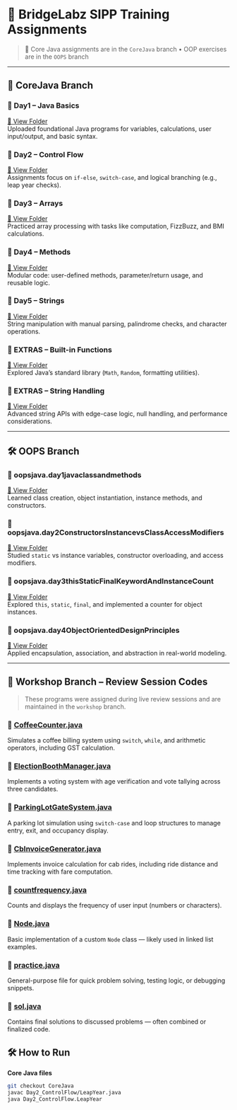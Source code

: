 # 🚀 BridgeLabz SIPP Training Assignments

> 🧠 Core Java assignments are in the `CoreJava` branch • OOP exercises are in the `OOPS` branch

---

## 📁 CoreJava Branch

### 📌 Day1 – Java Basics  
[🔗 View Folder](https://github.com/Arman11r/BridgeLabz-SIPP-Training/tree/CoreJava/Day1)  
Uploaded foundational Java programs for variables, calculations, user input/output, and basic syntax.

### 📌 Day2 – Control Flow  
[🔗 View Folder](https://github.com/Arman11r/BridgeLabz-SIPP-Training/tree/CoreJava/Day2_ControlFlow)  
Assignments focus on `if-else`, `switch-case`, and logical branching (e.g., leap year checks).

### 📌 Day3 – Arrays  
[🔗 View Folder](https://github.com/Arman11r/BridgeLabz-SIPP-Training/tree/CoreJava/Day3_Arrays)  
Practiced array processing with tasks like computation, FizzBuzz, and BMI calculations.

### 📌 Day4 – Methods  
[🔗 View Folder](https://github.com/Arman11r/BridgeLabz-SIPP-Training/tree/CoreJava/Day4_Methods)  
Modular code: user-defined methods, parameter/return usage, and reusable logic.

### 📌 Day5 – Strings  
[🔗 View Folder](https://github.com/Arman11r/BridgeLabz-SIPP-Training/tree/CoreJava/Day5_Strings)  
String manipulation with manual parsing, palindrome checks, and character operations.

### 📌 EXTRAS – Built-in Functions  
[🔗 View Folder](https://github.com/Arman11r/BridgeLabz-SIPP-Training/tree/CoreJava/EXTRAS_built_in_functions)  
Explored Java’s standard library (`Math`, `Random`, formatting utilities).

### 📌 EXTRAS – String Handling  
[🔗 View Folder](https://github.com/Arman11r/BridgeLabz-SIPP-Training/tree/CoreJava/EXTRAS_java_string_handling)  
Advanced string APIs with edge-case logic, null handling, and performance considerations.

---

## 🛠 OOPS Branch

### 📌 oopsjava.day1javaclassandmethods  
[🔗 View Folder](https://github.com/Arman11r/BridgeLabz-SIPP-Training/tree/OOPS/oopsjava/day1javaclassandmethods)  
Learned class creation, object instantiation, instance methods, and constructors.

### 📌 oopsjava.day2ConstructorsInstancevsClassAccessModifiers  
[🔗 View Folder](https://github.com/Arman11r/BridgeLabz-SIPP-Training/tree/OOPS/oopsjava/day2ConstructorsInstancevsClassAccessModifiers)  
Studied `static` vs instance variables, constructor overloading, and access modifiers.

### 📌 oopsjava.day3thisStaticFinalKeywordAndInstanceCount  
[🔗 View Folder](https://github.com/Arman11r/BridgeLabz-SIPP-Training/tree/OOPS/oopsjava/day3thisStaticFinalKeywordAndInstanceCount)  
Explored `this`, `static`, `final`, and implemented a counter for object instances.

### 📌 oopsjava.day4ObjectOrientedDesignPrinciples  
[🔗 View Folder](https://github.com/Arman11r/BridgeLabz-SIPP-Training/tree/OOPS/oopsjava/day4ObjectOrientedDesignPrinciples)  
Applied encapsulation, association, and abstraction in real-world modeling.

---

## 🧪 Workshop Branch – Review Session Codes

> These programs were assigned during live review sessions and are maintained in the `workshop` branch.

### 📌 [CoffeeCounter.java](https://github.com/Arman11r/BridgeLabz-SIPP-Training/blob/workshop/src/Workshop/CoffeeCounter.java)  
Simulates a coffee billing system using `switch`, `while`, and arithmetic operators, including GST calculation.

### 📌 [ElectionBoothManager.java](https://github.com/Arman11r/BridgeLabz-SIPP-Training/blob/workshop/src/Workshop/ElectionBoothManager.java)  
Implements a voting system with age verification and vote tallying across three candidates.

### 📌 [ParkingLotGateSystem.java](https://github.com/Arman11r/BridgeLabz-SIPP-Training/blob/workshop/src/Workshop/ParkingLotGateSystem.java)  
A parking lot simulation using `switch-case` and loop structures to manage entry, exit, and occupancy display.

### 📌 [CbInvoiceGenerator.java](https://github.com/Arman11r/BridgeLabz-SIPP-Training/blob/workshop/src/Workshop/CbInvoiceGenerator.java)  
Implements invoice calculation for cab rides, including ride distance and time tracking with fare computation.

### 📌 [countfrequency.java](https://github.com/Arman11r/BridgeLabz-SIPP-Training/blob/workshop/src/Workshop/countfrequency.java)  
Counts and displays the frequency of user input (numbers or characters).

### 📌 [Node.java](https://github.com/Arman11r/BridgeLabz-SIPP-Training/blob/workshop/src/Workshop/Node.java)  
Basic implementation of a custom `Node` class — likely used in linked list examples.

### 📌 [practice.java](https://github.com/Arman11r/BridgeLabz-SIPP-Training/blob/workshop/src/Workshop/practice.java)  
General-purpose file for quick problem solving, testing logic, or debugging snippets.

### 📌 [sol.java](https://github.com/Arman11r/BridgeLabz-SIPP-Training/blob/workshop/src/Workshop/sol.java)  
Contains final solutions to discussed problems — often combined or finalized code.


## 🛠️ How to Run

**Core Java files**  
```bash
git checkout CoreJava
javac Day2_ControlFlow/LeapYear.java
java Day2_ControlFlow.LeapYear
